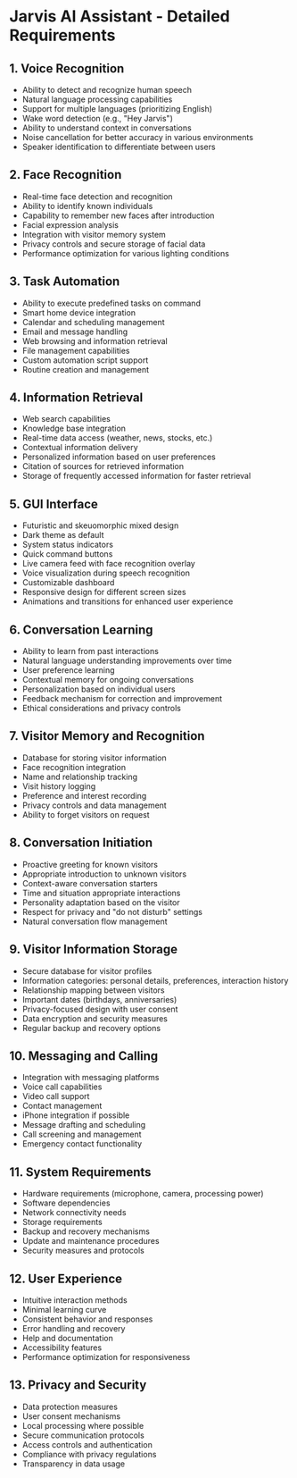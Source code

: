 # Jarvis AI Assistant - Detailed Requirements

## 1. Voice Recognition
- Ability to detect and recognize human speech
- Natural language processing capabilities
- Support for multiple languages (prioritizing English)
- Wake word detection (e.g., "Hey Jarvis")
- Ability to understand context in conversations
- Noise cancellation for better accuracy in various environments
- Speaker identification to differentiate between users

## 2. Face Recognition
- Real-time face detection and recognition
- Ability to identify known individuals
- Capability to remember new faces after introduction
- Facial expression analysis
- Integration with visitor memory system
- Privacy controls and secure storage of facial data
- Performance optimization for various lighting conditions

## 3. Task Automation
- Ability to execute predefined tasks on command
- Smart home device integration
- Calendar and scheduling management
- Email and message handling
- Web browsing and information retrieval
- File management capabilities
- Custom automation script support
- Routine creation and management

## 4. Information Retrieval
- Web search capabilities
- Knowledge base integration
- Real-time data access (weather, news, stocks, etc.)
- Contextual information delivery
- Personalized information based on user preferences
- Citation of sources for retrieved information
- Storage of frequently accessed information for faster retrieval

## 5. GUI Interface
- Futuristic and skeuomorphic mixed design
- Dark theme as default
- System status indicators
- Quick command buttons
- Live camera feed with face recognition overlay
- Voice visualization during speech recognition
- Customizable dashboard
- Responsive design for different screen sizes
- Animations and transitions for enhanced user experience

## 6. Conversation Learning
- Ability to learn from past interactions
- Natural language understanding improvements over time
- User preference learning
- Contextual memory for ongoing conversations
- Personalization based on individual users
- Feedback mechanism for correction and improvement
- Ethical considerations and privacy controls

## 7. Visitor Memory and Recognition
- Database for storing visitor information
- Face recognition integration
- Name and relationship tracking
- Visit history logging
- Preference and interest recording
- Privacy controls and data management
- Ability to forget visitors on request

## 8. Conversation Initiation
- Proactive greeting for known visitors
- Appropriate introduction to unknown visitors
- Context-aware conversation starters
- Time and situation appropriate interactions
- Personality adaptation based on the visitor
- Respect for privacy and "do not disturb" settings
- Natural conversation flow management

## 9. Visitor Information Storage
- Secure database for visitor profiles
- Information categories: personal details, preferences, interaction history
- Relationship mapping between visitors
- Important dates (birthdays, anniversaries)
- Privacy-focused design with user consent
- Data encryption and security measures
- Regular backup and recovery options

## 10. Messaging and Calling
- Integration with messaging platforms
- Voice call capabilities
- Video call support
- Contact management
- iPhone integration if possible
- Message drafting and scheduling
- Call screening and management
- Emergency contact functionality

## 11. System Requirements
- Hardware requirements (microphone, camera, processing power)
- Software dependencies
- Network connectivity needs
- Storage requirements
- Backup and recovery mechanisms
- Update and maintenance procedures
- Security measures and protocols

## 12. User Experience
- Intuitive interaction methods
- Minimal learning curve
- Consistent behavior and responses
- Error handling and recovery
- Help and documentation
- Accessibility features
- Performance optimization for responsiveness

## 13. Privacy and Security
- Data protection measures
- User consent mechanisms
- Local processing where possible
- Secure communication protocols
- Access controls and authentication
- Compliance with privacy regulations
- Transparency in data usage
